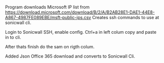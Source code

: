 Program downloads Microsoft IP list from https://download.microsoft.com/download/B/2/A/B2AB28E1-DAE1-44E8-A867-4987FE089EBE/msft-public-ips.csv
Creates ssh commands to use at sonicwall cli.

Login to Sonicwall SSH, enable config.
Ctrl+a in left colum copy and paste in to cli.

After thats finish do the sam on rigth colum.

Added Json Office 365 download and converts to Sonicwall Cli.